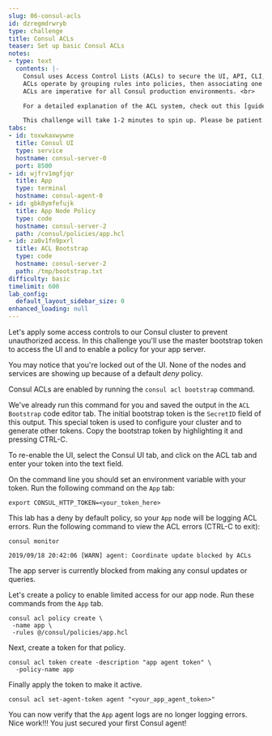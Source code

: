 ```yaml
---
slug: 06-consul-acls
id: dzregmdrwryb
type: challenge
title: Consul ACLs
teaser: Set up basic Consul ACLs
notes:
- type: text
  contents: |-
    Consul uses Access Control Lists (ACLs) to secure the UI, API, CLI, service communications, and agent communications.
    ACLs operate by grouping rules into policies, then associating one or more policies with a token.
    ACLs are imperative for all Consul production environments. <br>

    For a detailed explanation of the ACL system, check out this [guide](https://learn.hashicorp.com/consul/security-networking/production-acls). <br>

    This challenge will take 1-2 minutes to spin up. Please be patient.
tabs:
- id: toxwkaxwywne
  title: Consul UI
  type: service
  hostname: consul-server-0
  port: 8500
- id: wjfrv1mgfjqr
  title: App
  type: terminal
  hostname: consul-agent-0
- id: gbk0ymfefujk
  title: App Node Policy
  type: code
  hostname: consul-server-2
  path: /consul/policies/app.hcl
- id: za0v1fn9pxrl
  title: ACL Bootstrap
  type: code
  hostname: consul-server-2
  path: /tmp/bootstrap.txt
difficulty: basic
timelimit: 600
lab_config:
  default_layout_sidebar_size: 0
enhanced_loading: null
---
```

Let's apply some access controls to our Consul cluster to prevent unauthorized access. In this challenge you'll use the master bootstrap token to access the UI and to enable a policy for your app server.

You may notice that you're locked out of the UI. None of the nodes and services are showing up because of a default *deny* policy.

Consul ACLs are enabled by running the `consul acl bootstrap` command.

We've already run this command for you and saved the output in the `ACL Bootstrap` code editor tab. The initial bootstrap token is the `SecretID` field of this output. This special token is used to configure your cluster and to generate other tokens. Copy the bootstrap token by highlighting it and pressing CTRL-C. <br>

To re-enable the UI, select the Consul UI tab, and click on the ACL tab and enter your token into the text field.

On the command line you should set an environment variable with your token. Run the following command on the `App` tab:

```
export CONSUL_HTTP_TOKEN=<your_token_here>
```

This lab has a deny by default policy, so your `App` node will be logging ACL errors. Run the following command to view the ACL errors (CTRL-C to exit):

```
consul monitor
```

```
2019/09/18 20:42:06 [WARN] agent: Coordinate update blocked by ACLs
```

The app server is currently blocked from making any consul updates or queries.

Let's create a policy to enable limited access for our app node. Run these commands from the `App` tab.

```
consul acl policy create \
 -name app \
 -rules @/consul/policies/app.hcl
```

Next, create a token for that policy.

```
consul acl token create -description "app agent token" \
  -policy-name app
```

Finally apply the token to make it active.

```
consul acl set-agent-token agent "<your_app_agent_token>"
```

You can now verify that the `App` agent logs are no longer logging errors.
Nice work!!! You just secured your first Consul agent!
